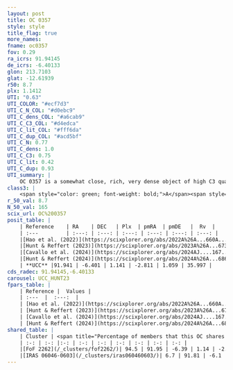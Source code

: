 ```yaml
---
layout: post
title: OC 0357
style: style
title_flag: true
more_names: 
fname: oc0357
fov: 0.29
ra_icrs: 91.94145
de_icrs: -6.40133
glon: 213.7103
glat: -12.61939
r50: 8.7
plx: 1.1412
UTI: "0.63"
UTI_COLOR: "#ecf7d3"
UTI_C_N_COL: "#d0ebc9"
UTI_C_dens_COL: "#a6cab9"
UTI_C_C3_COL: "#d4edca"
UTI_C_lit_COL: "#fff6da"
UTI_C_dup_COL: "#acd5bf"
UTI_C_N: 0.77
UTI_C_dens: 1.0
UTI_C_C3: 0.75
UTI_C_lit: 0.42
UTI_C_dup: 0.93
UTI_summary: |
    OC 0357 is a somewhat close, rich, very dense object of high C3 quality. It was recently reported in the literature.<br><br>This is very likely a unique object, which shares a very small percentage of members with at least one previously reported entry.
class3: |
    <span style="color: green; font-weight: bold;">A</span><span style="color: #FFC300; font-weight: bold;">B</span>
r_50_val: 8.7
N_50_val: 165
scix_url: OC%200357
posit_table: |
    | Reference    | RA    | DEC   | Plx  | pmRA  | pmDE   |  Rv  |
    | :---         | :---: | :---: | :---: | :---: | :---: | :---: |
    |[Hao et al. (2022)](https://scixplorer.org/abs/2022A%26A...660A...4H) | 91.961 | -6.392 | 1.187 | -2.885 | 1.07 | 30.584 |
    |[Hunt & Reffert (2023)](https://scixplorer.org/abs/2023A%26A...673A.114H) | 91.932 | -6.396 | 1.125 | -2.79 | 0.99 | 86.293 |
    |[Cavallo et al. (2024)](https://scixplorer.org/abs/2024AJ....167...12C) | 91.92 | -6.378 | 1.158 | -- | -- | -- |
    |[Hunt & Reffert (2024)](https://scixplorer.org/abs/2024A%26A...686A..42H) | 91.932 | -6.396 | 1.125 | -2.79 | 0.99 | 86.293 |
    | **UCC** |91.941 | -6.401 | 1.141 | -2.811 | 1.059 | 35.997 | 
cds_radec: 91.94145,-6.40133
carousel: UCC_HUNT23
fpars_table: |
    | Reference |  Values |
    | :---  |  :---:  |
    | [Hao et al. (2022)](https://scixplorer.org/abs/2022A%26A...660A...4H) | `AG=0.88, age=6.7, Z=0.027` |
    | [Hunt & Reffert (2023)](https://scixplorer.org/abs/2023A%26A...673A.114H) | `AV50=2.454, diffAV50=2.785, MOD50=9.581, logAge50=6.625` |
    | [Cavallo et al. (2024)](https://scixplorer.org/abs/2024AJ....167...12C) | `AV50=2.37, dMod50=10.05, logAge50=6.62, [Fe/H]50=0.03` |
    | [Hunt & Reffert (2024)](https://scixplorer.org/abs/2024A%26A...686A..42H) | `MassJ=346.144` |
shared_table: |
    | Cluster | <span title="Percentage of members that this OC shares with the ones listed">%</span>   | RA   | DEC   | Plx   | pmRA  | pmDE  | Rv | UTI |
    | :-: | :-: |:-: | :-: | :-: | :-: | :-: | :-: | :-: |
    |[FoF 2262](/_clusters/fof2262/)| 94.5 | 91.95 | -6.39 | 1.14 | -2.82 | 1.06 | 33.79 |0.07 |
    |[IRAS 06046-0603](/_clusters/iras060460603/)| 6.7 | 91.81 | -6.1 | 1.06 | -2.38 | 0.67 | 66.45 |0.4 |
---
```

